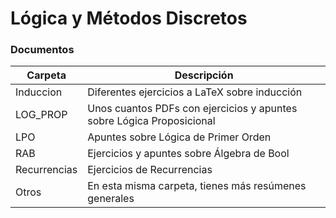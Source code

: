 # Lógica y Métodos Discretos
### Documentos
| Carpeta | Descripción|
| --------|------------|
|Induccion|Diferentes ejercicios a LaTeX sobre inducción|
|LOG_PROP | Unos cuantos PDFs con ejercicios y apuntes sobre Lógica Proposicional|
|LPO      | Apuntes sobre Lógica de Primer Orden | 
|RAB      | Ejercicios y apuntes sobre Álgebra de Bool|
|Recurrencias| Ejercicios de Recurrencias|
|Otros| En esta misma carpeta, tienes más resúmenes generales|
